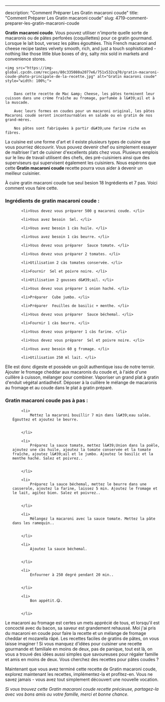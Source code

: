 ---
description: "Comment Préparer Les Gratin macaroni coude"
title: "Comment Préparer Les Gratin macaroni coude"
slug: 4719-comment-preparer-les-gratin-macaroni-coude

<p>
	<strong>Gratin macaroni coude</strong>. 
	Vous pouvez utiliser n&#39;importe quelle sorte de macaronis ou de pâtes perforées (coquillettes) pour ce gratin gourmand. Lorsque le lait bout, versez les pâtes égouttées. This French macaroni and cheese recipe tastes velvety smooth, rich, and just a touch sophisticated - nothing like those little blue boxes of dry, salty mix sold in markets and convenience stores.
</p>
<p>
	
	<img src="https://img-global.cpcdn.com/recipes/80c335080a2077e6/751x532cq70/gratin-macaroni-coude-photo-principale-de-la-recette.jpg" alt="Gratin macaroni coude" style="width: 100%;">
	
	
		Dans cette recette de Mac &amp; Cheese, les pâtes terminent leur cuisson dans une crème fraîche au fromage, parfumée à l&#39;ail et à la muscade.
	
		Avec leurs formes en coudes pour un macaroni original, les pâtes Macaroni coudé seront incontournables en salade ou en gratin de nos grand-mères.
	
		Nos pâtes sont fabriquées à partir d&#39;une farine riche en fibres.
	
</p>

La cuisine est une forme d'art et il existe plusieurs types de cuisine que vous pourriez découvrir. Vous pouvez devenir chef ou simplement essayer de maîtriser l'art de cuisiner d'excellents plats chez vous. Plusieurs emplois sur le lieu de travail utilisent des chefs, des pré-cuisiniers ainsi que des superviseurs qui supervisent également les cuisiniers. Nous espérons que cette <strong> Gratin macaroni coude </strong> recette pourra vous aider à devenir un meilleur cuisinier.

<!--inarticleads1-->

À cuire gratin macaroni coude tue seul besion 18 Ingrédients et 7 pas. Voici comment vous faire cette.

<h3>Ingrédients de gratin macaroni coude :</h3>

<ol>
	
		<li>Vous devez vous préparer 500 g macaroni coude. </li>
	
		<li>Vous avez besoin  Sel. </li>
	
		<li>Vous avez besoin 1 càs huile. </li>
	
		<li>Vous avez besoin 1 càs beurre. </li>
	
		<li>Vous devez vous préparer  Sauce tomate. </li>
	
		<li>Vous devez vous préparer 2 tomates. </li>
	
		<li>Utilisation 2 càs tomates conservée. </li>
	
		<li>Fournir  Sel et poivre noire. </li>
	
		<li>Utilisation 2 gousses d&#39;ail. </li>
	
		<li>Vous devez vous préparer 1 onion haché. </li>
	
		<li>Préparer  Cube jumbo. </li>
	
		<li>Préparer  Feuilles de basilic + menthe. </li>
	
		<li>Vous devez vous préparer  Sauce béchemal. </li>
	
		<li>Fournir 1 càs beurre. </li>
	
		<li>Vous devez vous préparer 1 càs farine. </li>
	
		<li>Vous devez vous préparer  Sel et poivre noire. </li>
	
		<li>Vous avez besoin 60 g fromage. </li>
	
		<li>Utilisation 250 ml lait. </li>
	
</ol>

Elle est donc digeste et possède un goût authentique issu de notre terroir. Ajouter le fromage cheddar aux macaronis du coude et, à l&#39;aide d&#39;une cuillère à cuisson, mélanger pour combiner. Vaporiser un grand plat à gratin d&#39;enduit végétal antiadhésif. Déposer à la cuillère le mélange de macaronis au fromage et au coude dans le plat à gratin préparé. 

<!--inarticleads2-->

<h3>Gratin macaroni coude pas à pas :</h3>

<ol>
	
		<li>
			Mettez la macaroni bouillir 7 min dans l&#39;eau salée. Égouttez et ajoutez le beurre.
			
			
		</li>
	
		<li>
			Préparez la sauce tomate, mettez l&#39;Union dans la poêle, ajoutez une càs huile, ajoutez la tomate conservée et la tomate fraîche, ajoutez l&#39;ail et le jumbo. Ajoutez le basilic et la menthe haché. Salez et poivrez..
			
			
		</li>
	
		<li>
			Préparez la sauce béchemal, mettez le beurre dans une casserole, ajoutez la farine, laissez 5 min. Ajoutez le fromage et le lait, agitez bien. Salez et poivrez..
			
			
		</li>
	
		<li>
			Mélangez la macaroni avec la sauce tomate. Mettez la pâte dans les ramequin..
			
			
		</li>
	
		<li>
			Ajoutez la sauce béchemal.
			
			
		</li>
	
		<li>
			Enfourner à 250 degré pendant 20 min..
			
			
		</li>
	
		<li>
			Bon appétit.😋.
			
			
		</li>
	
</ol>

Le macaroni au fromage est certes un mets apprécié de tous, et lorsqu&#39;il est concocté avec du bacon, sa saveur est grandement rehaussé. Moi j&#39;ai pris du macaroni en coude pour faire la recette et un mélange de fromage cheddar et mozarella râpé. Les recettes faciles de gratins de pâtes, on vous laisse imaginer ! Si vous manquez d&#39;idées pour cuisiner une recette gourmande et familiale en moins de deux, pas de panique, tout est là, on vous a trouvé des idées aussi simples que savoureuses pour régaler famille et amis en moins de deux. Vous cherchez des recettes pour pâtes coudes ? 

<!--inarticleads1-->

<p>
Maintenant que vous avez terminé cette recette de Gratin macaroni coude, explorez maintenant les recettes, implémentez-la et profitez-en. Vous ne savez jamais - vous avez tout simplement découvert une nouvelle vocation.
</p>

<p>
<i>Si vous trouvez cette Gratin macaroni coude recette précieuse, partagez-la avec vos bons amis ou votre famille, merci et bonne chance.</i>
</p>

